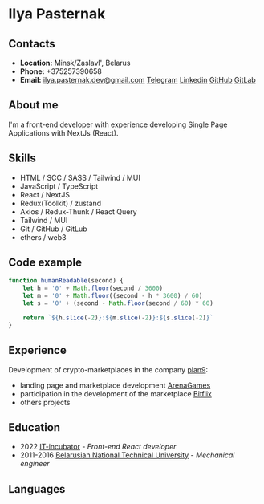 # Ilya Pasternak

## Contacts
* **Location:** Minsk/Zaslavl', Belarus
* **Phone:** +375257390658
* **Email:** ilya.pasternak.dev@gmail.com
 [Telegram](https://t.me/pasterzoom) [Linkedin](https://www.linkedin.com/in/ilya-pasternak-274951243/) [GitHub](https://github.com/PasterZOOM) [GitLab](https://gitlab.com/pasterzoom)
  
## About me
I'm a front-end developer with experience developing Single Page Applications with NextJs (React).

## Skills
* HTML / SCC / SASS / Tailwind / MUI
* JavaScript / TypeScript
* React / NextJS 
* Redux(Toolkit) / zustand
* Axios / Redux-Thunk / React Query 
* Tailwind / MUI
* Git / GitHub / GitLub
* ethers / web3

## Code example
```javascript
function humanReadable(second) {
    let h = '0' + Math.floor(second / 3600)
    let m = '0' + Math.floor((second - h * 3600) / 60)
    let s = '0' + (second - Math.floor(second / 60) * 60)

    return `${h.slice(-2)}:${m.slice(-2)}:${s.slice(-2)}`
}
```

## Experience
Development of crypto-marketplaces in the company [plan9](https://plan9.tech/):
* landing page and marketplace development [ArenaGames](https://arenavs.com/)
* participation in the development of the marketplace [Bitflix](https://btfx.io/marketplace)
* others projects

## Education
* 2022 [IT-incubator](https://it-incubator.io/) - *Front-end React developer*
* 2011-2016 [Belarusian National Technical University](https://bntu.by/) - *Mechanical engineer*

## Languages